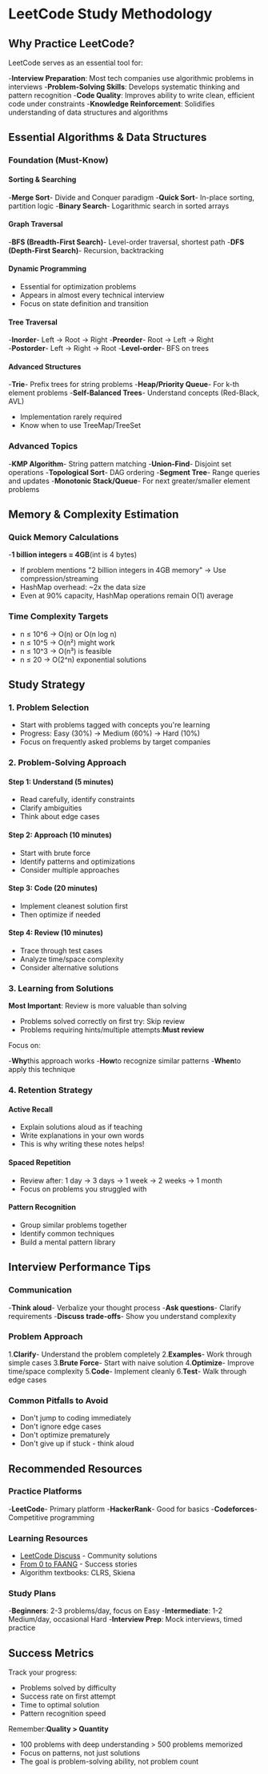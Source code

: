 # LeetCode Study Methodology

## Why Practice LeetCode?

LeetCode serves as an essential tool for:

-**Interview Preparation**: Most tech companies use algorithmic problems in interviews
-**Problem-Solving Skills**: Develops systematic thinking and pattern recognition
-**Code Quality**: Improves ability to write clean, efficient code under constraints
-**Knowledge Reinforcement**: Solidifies understanding of data structures and algorithms

## Essential Algorithms & Data Structures

### Foundation (Must-Know)

#### Sorting & Searching

-**Merge Sort**- Divide and Conquer paradigm
-**Quick Sort**- In-place sorting, partition logic
-**Binary Search**- Logarithmic search in sorted arrays

#### Graph Traversal

-**BFS (Breadth-First Search)**- Level-order traversal, shortest path
-**DFS (Depth-First Search)**- Recursion, backtracking

#### Dynamic Programming

- Essential for optimization problems
- Appears in almost every technical interview
- Focus on state definition and transition

#### Tree Traversal

-**Inorder**- Left → Root → Right
-**Preorder**- Root → Left → Right  
-**Postorder**- Left → Right → Root
-**Level-order**- BFS on trees

#### Advanced Structures

-**Trie**- Prefix trees for string problems
-**Heap/Priority Queue**- For k-th element problems
-**Self-Balanced Trees**- Understand concepts (Red-Black, AVL)

- Implementation rarely required
- Know when to use TreeMap/TreeSet

### Advanced Topics

-**KMP Algorithm**- String pattern matching
-**Union-Find**- Disjoint set operations
-**Topological Sort**- DAG ordering
-**Segment Tree**- Range queries and updates
-**Monotonic Stack/Queue**- For next greater/smaller element problems

## Memory & Complexity Estimation

### Quick Memory Calculations

-**1 billion integers = 4GB**(int is 4 bytes)

- If problem mentions "2 billion integers in 4GB memory" → Use compression/streaming
- HashMap overhead: ~2x the data size
- Even at 90% capacity, HashMap operations remain O(1) average

### Time Complexity Targets

- n ≤ 10^6 → O(n) or O(n log n)
- n ≤ 10^5 → O(n²) might work
- n ≤ 10^3 → O(n³) is feasible
- n ≤ 20 → O(2^n) exponential solutions

## Study Strategy

### 1. Problem Selection

- Start with problems tagged with concepts you're learning
- Progress: Easy (30%) → Medium (60%) → Hard (10%)
- Focus on frequently asked problems by target companies

### 2. Problem-Solving Approach

#### Step 1: Understand (5 minutes)

- Read carefully, identify constraints
- Clarify ambiguities
- Think about edge cases

#### Step 2: Approach (10 minutes)

- Start with brute force
- Identify patterns and optimizations
- Consider multiple approaches

#### Step 3: Code (20 minutes)

- Implement cleanest solution first
- Then optimize if needed

#### Step 4: Review (10 minutes)

- Trace through test cases
- Analyze time/space complexity
- Consider alternative solutions

### 3. Learning from Solutions

**Most Important**: Review is more valuable than solving

- Problems solved correctly on first try: Skip review
- Problems requiring hints/multiple attempts:**Must review**

Focus on:

-**Why**this approach works
-**How**to recognize similar patterns
-**When**to apply this technique

### 4. Retention Strategy

#### Active Recall

- Explain solutions aloud as if teaching
- Write explanations in your own words
- This is why writing these notes helps!

#### Spaced Repetition

- Review after: 1 day → 3 days → 1 week → 2 weeks → 1 month
- Focus on problems you struggled with

#### Pattern Recognition

- Group similar problems together
- Identify common techniques
- Build a mental pattern library

## Interview Performance Tips

### Communication

-**Think aloud**- Verbalize your thought process
-**Ask questions**- Clarify requirements
-**Discuss trade-offs**- Show you understand complexity

### Problem Approach

1.**Clarify**- Understand the problem completely
2.**Examples**- Work through simple cases
3.**Brute Force**- Start with naive solution
4.**Optimize**- Improve time/space complexity
5.**Code**- Implement cleanly
6.**Test**- Walk through edge cases

### Common Pitfalls to Avoid

- Don't jump to coding immediately
- Don't ignore edge cases
- Don't optimize prematurely
- Don't give up if stuck - think aloud

## Recommended Resources

### Practice Platforms

-**LeetCode**- Primary platform
-**HackerRank**- Good for basics
-**Codeforces**- Competitive programming

### Learning Resources

- [LeetCode Discuss](https://leetcode.com/discuss/general-discussion/459286/Best-Posts-of-2019) - Community solutions
- [From 0 to FAANG](https://leetcode.com/discuss/career/216554/from-0-to-clearing-uberappleamazonlinkedingoogle) - Success stories
- Algorithm textbooks: CLRS, Skiena

### Study Plans

-**Beginners**: 2-3 problems/day, focus on Easy
-**Intermediate**: 1-2 Medium/day, occasional Hard
-**Interview Prep**: Mock interviews, timed practice

## Success Metrics

Track your progress:

- Problems solved by difficulty
- Success rate on first attempt
- Time to optimal solution
- Pattern recognition speed

Remember:**Quality > Quantity**

- 100 problems with deep understanding > 500 problems memorized
- Focus on patterns, not just solutions
- The goal is problem-solving ability, not problem count
